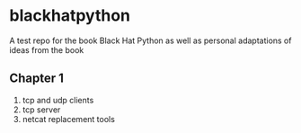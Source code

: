 # blackhatpython
A test repo for the book Black Hat Python as well as personal adaptations of ideas from the book

## Chapter 1
1) tcp and udp clients
2) tcp server
3) netcat replacement tools

